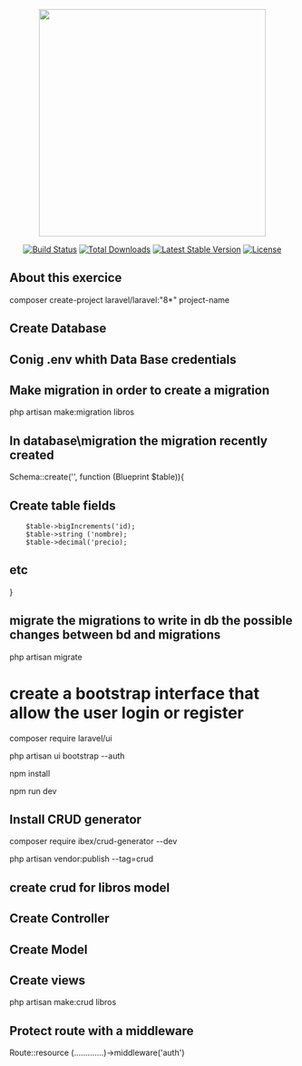 <p align="center"><a href="https://laravel.com" target="_blank"><img src="https://raw.githubusercontent.com/laravel/art/master/logo-lockup/5%20SVG/2%20CMYK/1%20Full%20Color/laravel-logolockup-cmyk-red.svg" width="400"></a></p>

<p align="center">
<a href="https://travis-ci.org/laravel/framework"><img src="https://travis-ci.org/laravel/framework.svg" alt="Build Status"></a>
<a href="https://packagist.org/packages/laravel/framework"><img src="https://img.shields.io/packagist/dt/laravel/framework" alt="Total Downloads"></a>
<a href="https://packagist.org/packages/laravel/framework"><img src="https://img.shields.io/packagist/v/laravel/framework" alt="Latest Stable Version"></a>
<a href="https://packagist.org/packages/laravel/framework"><img src="https://img.shields.io/packagist/l/laravel/framework" alt="License"></a>
</p>

## About this exercice

composer create-project laravel/laravel:"8*" project-name

## Create Database

## Conig .env whith Data Base credentials

## Make migration in order to create a migration

php artisan make:migration libros

## In database\migration the migration recently created

Schema::create('<table>', function (Blueprint $table)){
## Create table fields
        $table->bigIncrements('id);
        $table->string ('nombre);
        $table->decimal('precio);
## etc
}

## migrate the migrations to write in db the possible changes between bd and migrations

php artisan migrate

# create a bootstrap interface that allow the user login or register

composer require laravel/ui

php artisan ui bootstrap --auth

npm install

npm run dev

## Install CRUD generator

composer require ibex/crud-generator --dev

php artisan vendor:publish --tag=crud

## create crud for libros model
## Create Controller
## Create Model
## Create views
php artisan make:crud libros

## Protect route with a middleware

Route::resource (.............)->middleware('auth')




